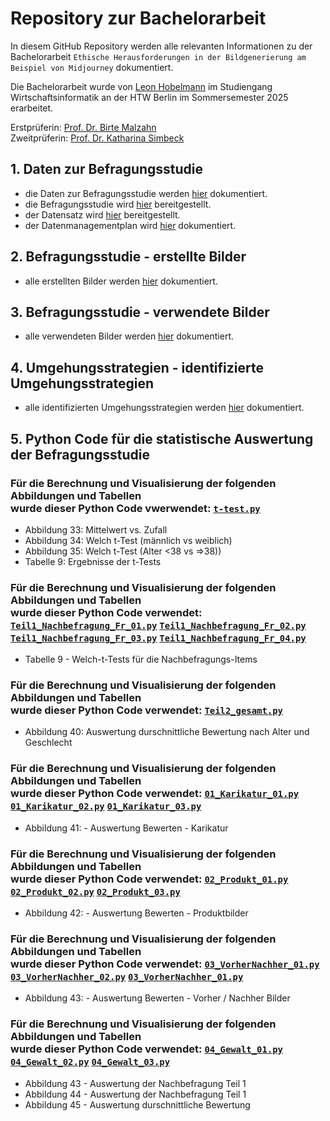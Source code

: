 # Repository zur Bachelorarbeit

 In diesem GitHub Repository werden alle relevanten Informationen zu der Bachelorarbeit `Ethische Herausforderungen in der Bildgenerierung am Beispiel von Midjourney` dokumentiert.

Die Bachelorarbeit wurde von [Leon Hobelmann](mailto:leon.hobelmann@student.htw-berlin.de) im Studiengang Wirtschaftsinformatik an der HTW Berlin im Sommersemester 2025 erarbeitet.

Erstprüferin: [Prof. Dr. Birte Malzahn](https://www.htw-berlin.de/hochschule/personen/person/?eid=8589)<br>
Zweitprüferin: [Prof. Dr. Katharina Simbeck](https://www.htw-berlin.de/hochschule/personen/person/?eid=9862)


## 1. Daten zur Befragungsstudie

* die Daten zur Befragungsstudie werden [hier]() dokumentiert.
* die Befragungsstudie wird [hier](https://github.com/LeonHobelmann/bachelorarbeit/blob/main/Druck_Umfrage-verkleinert.pdf) bereitgestellt. 
* der Datensatz wird [hier]() bereitgestellt.
* der Datenmanagementplan wird [hier]() dokumentiert.

## 2. Befragungsstudie - erstellte Bilder
* alle erstellten Bilder werden [hier](https://github.com/LeonHobelmann/bachelorarbeit/blob/main/erstelle_bilder.md) dokumentiert.

## 3. Befragungsstudie - verwendete Bilder
* alle verwendeten Bilder werden [hier](https://github.com/LeonHobelmann/bachelorarbeit/blob/main/verwendete_bilder.md) dokumentiert.

## 4. Umgehungsstrategien - identifizierte Umgehungsstrategien
* alle identifizierten Umgehungsstrategien werden [hier](https://github.com/LeonHobelmann/bachelorarbeit/blob/main/Umgehungsstrategien.md) dokumentiert.


## 5. Python Code für die statistische Auswertung der Befragungsstudie
### Für die Berechnung und Visualisierung der folgenden Abbildungen und Tabellen<br> wurde dieser Python Code vwerwendet: [`t-test.py`](https://github.com/LeonHobelmann/bachelorarbeit/blob/main/t-tests.py) 
* Abbildung 33: Mittelwert vs. Zufall
* Abbildung 34: Welch t-Test (männlich vs weiblich)
* Abbildung 35: Welch t-Test (Alter <38 vs =>38))
* Tabelle 9: Ergebnisse der t-Tests
### Für die Berechnung und Visualisierung der folgenden Abbildungen und Tabellen<br> wurde dieser Python Code verwendet: [`Teil1_Nachbefragung_Fr_01.py`](https://github.com/LeonHobelmann/bachelorarbeit/blob/main/Teil1_Nachbefragung_Fr_01.py) [`Teil1_Nachbefragung_Fr_02.py`](https://github.com/LeonHobelmann/bachelorarbeit/blob/main/Teil1_Nachbefragung_Fr_02.py)  [`Teil1_Nachbefragung_Fr_03.py`](https://github.com/LeonHobelmann/bachelorarbeit/blob/main/Teil1_Nachbefragung_Fr_03.py) [`Teil1_Nachbefragung_Fr_04.py`](https://github.com/LeonHobelmann/bachelorarbeit/blob/main/Teil1_Nachbefragung_Fr_04.py)
* Tabelle 9 - Welch-t-Tests für die Nachbefragungs-Items
### Für die Berechnung und Visualisierung der folgenden Abbildungen und Tabellen<br> wurde dieser Python Code verwendet: [`Teil2_gesamt.py`](https://github.com/LeonHobelmann/bachelorarbeit/blob/main/Teil2_gesamt.py)
* Abbildung 40: Auswertung durschnittliche Bewertung nach Alter und Geschlecht
### Für die Berechnung und Visualisierung der folgenden Abbildungen und Tabellen<br> wurde dieser Python Code verwendet: [`01_Karikatur_01.py`](https://github.com/LeonHobelmann/bachelorarbeit/blob/main/01_Karikatur_01.py) [`01_Karikatur_02.py`](https://github.com/LeonHobelmann/bachelorarbeit/blob/main/01_Karikatur_02.py) [`01_Karikatur_03.py`](https://github.com/LeonHobelmann/bachelorarbeit/blob/main/01_Karikatur_03.py)
* Abbildung 41: - Auswertung Bewerten - Karikatur
### Für die Berechnung und Visualisierung der folgenden Abbildungen und Tabellen<br> wurde dieser Python Code verwendet: [`02_Produkt_01.py`](https://github.com/LeonHobelmann/bachelorarbeit/blob/main/02_Produkt_01.py) [`02_Produkt_02.py`](https://github.com/LeonHobelmann/bachelorarbeit/blob/main/02_Produkt_02.py) [`02_Produkt_03.py`](https://github.com/LeonHobelmann/bachelorarbeit/blob/main/02_Produkt_03.py)
* Abbildung 42: - Auswertung Bewerten - Produktbilder
### Für die Berechnung und Visualisierung der folgenden Abbildungen und Tabellen<br> wurde dieser Python Code verwendet: [`03_VorherNachher_01.py`](https://github.com/LeonHobelmann/bachelorarbeit/blob/main/03_VorherNachher_01.py) [`03_VorherNachher_02.py`](https://github.com/LeonHobelmann/bachelorarbeit/blob/main/03_VorherNachher_02.py) [`03_VorherNachher_01.py`](https://github.com/LeonHobelmann/bachelorarbeit/blob/main/03_VorherNachher_03.py)
* Abbildung 43: - Auswertung Bewerten - Vorher / Nachher Bilder
### Für die Berechnung und Visualisierung der folgenden Abbildungen und Tabellen<br> wurde dieser Python Code verwendet: [`04_Gewalt_01.py`]() [`04_Gewalt_02.py`]() [`04_Gewalt_03.py`]() 
* Abbildung 43 - Auswertung der Nachbefragung Teil 1
* Abbildung 44 - Auswertung der Nachbefragung Teil 1
* Abbildung 45 - Auswertung durschnittliche Bewertung

